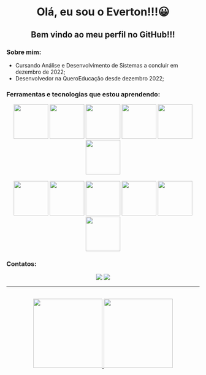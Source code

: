 <h1 align = "center"> Olá, eu sou o Everton!!!😀</h1>

<h2 align = "center"> Bem vindo ao meu perfil no GitHub!!! </h2>

<h3> Sobre mim:</h3>
<ul>
  <li> Cursando Análise e Desenvolvimento de Sistemas a concluir em dezembro de 2022;</li>
  <li> Desenvolvedor na QueroEducação desde dezembro 2022;</li>
</ul>

<h3> Ferramentas e tecnologias que estou aprendendo:</h3>
<div align= "center" >
  <img src="https://cdn.jsdelivr.net/gh/devicons/devicon/icons/linux/linux-original.svg" width="90" height="90"/> 
  <img src="https://cdn.jsdelivr.net/gh/devicons/devicon/icons/git/git-original-wordmark.svg" width="90" height="90"/>
  <img src="https://cdn.jsdelivr.net/gh/devicons/devicon/icons/ruby/ruby-original.svg" width="90" height="90"/>
  <img src="https://cdn.jsdelivr.net/gh/devicons/devicon/icons/rails/rails-plain-wordmark.svg" width="90" height="90"/>
  <img src="https://cdn.jsdelivr.net/gh/devicons/devicon/icons/postgresql/postgresql-original-wordmark.svg" width="90" height="90"/>
  <img src="https://cdn.jsdelivr.net/gh/devicons/devicon/icons/docker/docker-original-wordmark.svg" width="90" height="90"/>
</div>
<br>  
<div align= "center" >
  <img src="https://cdn.jsdelivr.net/gh/devicons/devicon/icons/html5/html5-original-wordmark.svg" width="90" height="90"/>
  <img src="https://cdn.jsdelivr.net/gh/devicons/devicon/icons/css3/css3-original-wordmark.svg" width="90" height="90"/>
  <img src="https://cdn.jsdelivr.net/gh/devicons/devicon/icons/javascript/javascript-original.svg" width="90" height="90"/>  
  <img src="https://cdn.jsdelivr.net/gh/devicons/devicon/icons/elixir/elixir-original-wordmark.svg" width="90" height="90""/>
  <img src="https://cdn.jsdelivr.net/gh/devicons/devicon/icons/vuejs/vuejs-original-wordmark.svg" width="90" height="90"/>
  <img src="https://cdn.jsdelivr.net/gh/devicons/devicon/icons/phoenix/phoenix-original-wordmark.svg" width="90" height="90"/>          
</div>

<h3>Contatos:</h3>
<div align = "center">
  <a href = "mailto:e.santos081992@gmail.com"><img src="https://img.shields.io/badge/Gmail-D14836?style=for-the-badge&logo=gmail&logoColor=white" target="_blank"></a>
  <a href="https://www.linkedin.com/in/esantos081992/" target="_blank"><img src="https://img.shields.io/badge/-LinkedIn-%230077B5?style=for-the-badge&logo=linkedin&logoColor=white" target="_blank"></a>
</div>
<hr></br>
<div align = "center">
  <a href="https://github.com/esantos92">
  <img height="180em" src="https://github-readme-stats.vercel.app/api/top-langs/?username=esantos92&layout=compact&langs_count=7&theme=dracula"/>
  <img height="180em" src="https://github-readme-stats.vercel.app/api?username=esantos92&show_icons=true&theme=dracula&include_all_commits=true&count_private=true"/>
</div>
</br>
